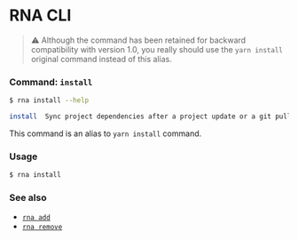 # RNA CLI

> ⚠️  Although the command has been retained for backward compatibility with version 1.0, you really should use the `yarn install` original command instead of this alias.

### Command: `install`

```sh
$ rna install --help

install  Sync project dependencies after a project update or a git pull.
```

This command is an alias to `yarn install` command.

### Usage
```sh
$ rna install
```

### See also

* [`rna add`](../add/)
* [`rna remove`](../remove/)
